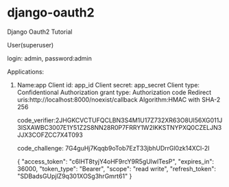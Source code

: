 # django-oauth2
Django Oauth2 Tutorial

User(superuser) 

login: admin, 
password:admin


Applications:

1) Name:app
    Client id: app_id
    Client secret: app_secret
    Client type: Confidentional
    Authorization grant type: Authorization code
    Redirect uris:http://localhost:8000/noexist/callback
    Algorithm:HMAC with SHA-2 256

    code_verifier:2JHGKCVCTUFQCLBN3S4M1U17Z732XR63O8UI56XG011J3ISXAWBC3007E1Y51Z2S8NN28R0P7FRRY1W2IKKSTNYPXQ0CZELJN3JJX3COFZCC7X4T093

    code_challenge: 7G4guHj7Kqqb9oTob7EzT33jbhUDrrGl0zk14XCl-2I

    {
        "access_token": "c6lHT8tyjY4oHF9rcY9R5gUlwlTesP",
        "expires_in": 36000,
        "token_type": "Bearer",
        "scope": "read write",
        "refresh_token": "SDBadsGUpjlZ9q301XOSg3hrGmrt61"
    }

    